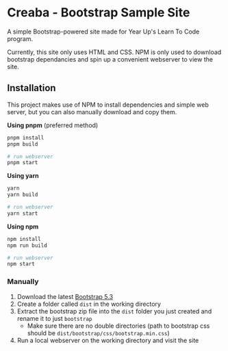 # Creaba - Bootstrap Sample Site
A simple Bootstrap-powered site made for Year Up's Learn To Code program.

Currently, this site only uses HTML and CSS. NPM is only used to download
bootstrap dependancies and spin up a convenient webserver to view the site.

## Installation
This project makes use of NPM to install dependencies and simple web server,
but you can also manually download and copy them.

**Using pnpm** (preferred method)
```bash
pnpm install
pnpm build

# run webserver
pnpm start
```

**Using yarn**
```bash
yarn
yarn build

# run webserver
yarn start
```

**Using npm**
```bash
npm install
npm run build

# run webserver
npm start
```

### Manually
1. Download the latest [Bootstrap 5.3](http://getbootstrap.com)
2. Create a folder called `dist` in the working directory
3. Extract the bootstrap zip file into the `dist` folder you just created and rename it to just `bootstrap`
   * Make sure there are no double directories (path to bootstrap css should be `dist/bootstrap/css/bootstrap.min.css`)
4. Run a local webserver on the working directory and visit the site
